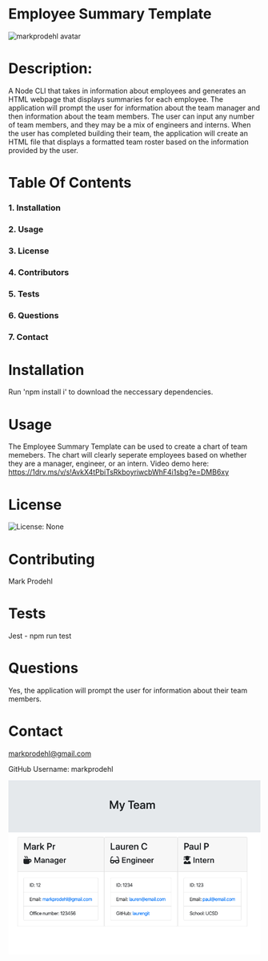 # Employee Summary Template 
            
 ![markprodehl avatar](https://avatars2.githubusercontent.com/u/31394631?v=4)                                    
            
 # Description:
            
 A Node CLI that takes in information about employees and generates an HTML webpage that displays summaries for each employee. The application will prompt the user for information about the team manager and then information about the team members. The user can input any number of team members, and they may be a mix of engineers and interns. When the user has completed building their team, the application will create an HTML file that displays a formatted team roster based on the information provided by the user.
            
 # Table Of Contents
            
 ### 1. Installation
            
 ### 2. Usage
            
 ### 3. License
            
 ### 4. Contributors
            
 ### 5. Tests
            
 ### 6. Questions
            
 ### 7. Contact
            
 # Installation
            
 Run 'npm install i' to download the neccessary dependencies.
            
 # Usage
            
 The Employee Summary Template can be used to create a chart of team memebers. The chart will clearly seperate employees based on whether they are a manager, engineer, or an intern. Video demo here: https://1drv.ms/v/s!AvkX4tPbiTsRkboyriwcbWhF4i1sbg?e=DMB6xy
            
 # License
            
 ![License: None](https://img.shields.io/badge/License-None-blue.svg)
            
 # Contributing
            
 Mark Prodehl
            
 # Tests
            
 Jest - npm run test
            
 # Questions
            
 Yes, the application will prompt the user for information about their team members.
            
 # Contact
            
 markprodehl@gmail.com           
            
 GitHub Username: markprodehl    

 ![Screenshot](assets/readme-picture.png)                           
            
